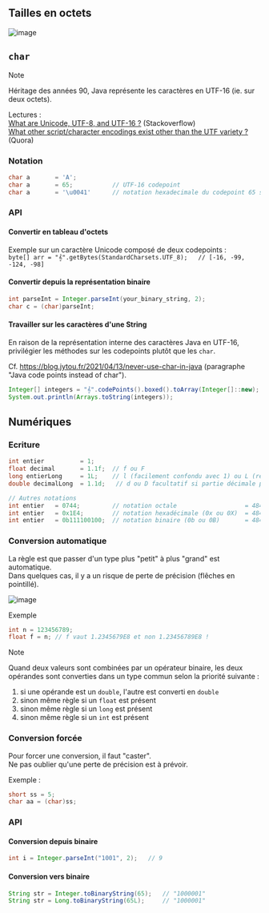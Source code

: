 ## Tailles en octets

![image](https://github.com/user-attachments/assets/3835851b-9efb-4c39-a4de-f8ab02b1e09c)


## `char`

> [!NOTE]
> Héritage des années 90, Java représente les caractères en UTF-16 (ie. sur deux octets).
>
> Lectures : \
> [What are Unicode, UTF-8, and UTF-16 ?](https://stackoverflow.com/questions/2241348/what-are-unicode-utf-8-and-utf-16) (Stackoverflow) \
> [What other script/character encodings exist other than the UTF variety ?](https://www.quora.com/What-other-script-character-encodings-exist-other-than-the-UTF-variety-UTF-8-UTF-16-and-UTF-32-all-have-drawbacks-Is-there-anything-else-inspiring-out-there-for-creative-encoding-ideas) (Quora)


### Notation

```java
char a       = 'A';
char a       = 65;           // UTF-16 codepoint 
char a       = '\u0041'      // notation hexadecimale du codepoint 65 sur deux octets (unicode escape sequence) 
```

### API

#### Convertir en tableau d'octets

Exemple sur un caractère Unicode composé de deux codepoints : \
`byte[] arr = "𝄞".getBytes(StandardCharsets.UTF_8);   // [-16, -99, -124, -98]`

#### Convertir depuis la représentation binaire

```java
int parseInt = Integer.parseInt(your_binary_string, 2);
char c = (char)parseInt;
```

#### Travailler sur les caractères d'une String

En raison de la représentation interne des caractères Java en UTF-16, privilégier les méthodes sur les codepoints plutôt que les `char`.

Cf. https://blog.jytou.fr/2021/04/13/never-use-char-in-java (paragraphe "Java code points instead of char").

```java
Integer[] integers = "𝄞".codePoints().boxed().toArray(Integer[]::new);
System.out.println(Arrays.toString(integers));
```

## Numériques

### Ecriture

```java
int entier          = 1;
float decimal       = 1.1f;  // f ou F
long entierLong     = 1L;    // l (facilement confondu avec 1) ou L (recommandé)
double decimalLong  = 1.1d;   // d ou D facultatif si partie décimale présente

// Autres notations 
int entier   = 0744;         // notation octale                   = 484 en décimal
int entier   = 0x1E4;        // notation hexadécimale (0x ou 0X)  = 484 en décimal
int entier   = 0b111100100;  // notation binaire (0b ou 0B)       = 484 en décimal
```

### Conversion automatique

La règle est que passer d'un type plus "petit" à plus "grand" est automatique. \
Dans quelques cas, il y a un risque de perte de précision (flêches en pointillé).

![image](https://github.com/user-attachments/assets/868c143f-d678-46ad-92f4-cac0dc37fa98)

Exemple

```java
int n = 123456789;
float f = n; // f vaut 1.2345679E8 et non 1.23456789E8 !
```

> [!NOTE]
> Quand deux valeurs sont combinées par un opérateur binaire, les deux opérandes sont converties dans un type commun selon la priorité suivante :
> 1. si une opérande est un `double`, l'autre est converti en `double`
> 1. sinon même règle si un `float` est présent
> 1. sinon même règle si un `long` est présent
> 1. sinon même règle si un `int` est présent

### Conversion forcée

Pour forcer une conversion, il faut "caster". \
Ne pas oublier qu'une perte de précision est à prévoir.

Exemple : 

```java
short ss = 5;
char aa = (char)ss;
```

### API

#### Conversion depuis binaire
```java
int i = Integer.parseInt("1001", 2);   // 9
```

#### Conversion vers binaire 
```java
String str = Integer.toBinaryString(65);   // "1000001"
String str = Long.toBinaryString(65L);     // "1000001"
```

